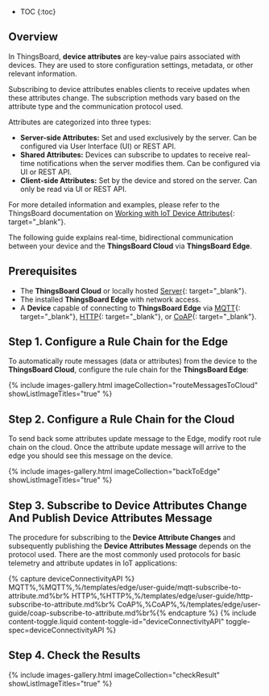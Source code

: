 * TOC
{:toc}

## Overview

In ThingsBoard, **device attributes** are key-value pairs associated with devices. They are used to store configuration settings, metadata, or other relevant information. 

Subscribing to device attributes enables clients to receive updates when these attributes change. The subscription methods vary based on the attribute type and the communication protocol used.

Attributes are categorized into three types:
* **Server-side Attributes:** Set and used exclusively by the server. Can be configured via User Interface (UI) or REST API.
* **Shared Attributes:** Devices can subscribe to updates to receive real-time notifications when the server modifies them. Can be configured via UI or REST API.
* **Client-side Attributes:** Set by the device and stored on the server. Can only be read via UI or REST API.

For more detailed information and examples, please refer to the ThingsBoard documentation on [Working with IoT Device Attributes](/docs/{{peDocsPrefix}}user-guide/attributes/){: target="_blank"}.

The following guide explains real-time, bidirectional communication between your device and the **ThingsBoard Cloud** via **ThingsBoard Edge**.

## Prerequisites

* The **ThingsBoard Cloud** or locally hosted [Server](/docs/{{peDocsPrefix}}user-guide/install/installation-options/){: target="_blank"}.
* The installed **ThingsBoard Edge** with network access.
* A **Device** capable of connecting to **ThingsBoard Edge** via [MQTT](/docs/{{peDocsPrefix}}reference/mqtt-api/){: target="_blank"}, [HTTP](/docs/{{peDocsPrefix}}reference/http-api/){: target="_blank"}, or [CoAP](/docs/{{peDocsPrefix}}reference/coap-api/){: target="_blank"}.

## Step 1. Configure a Rule Chain for the Edge

To automatically route messages (data or attributes) from the device to the **ThingsBoard Cloud**, configure the rule chain for the **ThingsBoard Edge**:

{% include images-gallery.html imageCollection="routeMessagesToCloud" showListImageTitles="true" %}

## Step 2. Configure a Rule Chain for the Cloud

To send back some attributes update message to the Edge, modify root rule chain on the cloud. Once the attribute update message will arrive to the edge you should see this message on the device.

{% include images-gallery.html imageCollection="backToEdge" showListImageTitles="true" %}

## Step 3. Subscribe to Device Attributes Change And Publish Device Attributes Message

The procedure for subscribing to the **Device Attribute Changes** and subsequently publishing the **Device Attributes Message** depends on the protocol used. There are  the most commonly used protocols for basic telemetry and attribute updates in IoT applications:

{% capture  deviceConnectivityAPI %}
MQTT%,%MQTT%,%/templates/edge/user-guide/mqtt-subscribe-to-attribute.md%br%
HTTP%,%HTTP%,%/templates/edge/user-guide/http-subscribe-to-attribute.md%br%
CoAP%,%CoAP%,%/templates/edge/user-guide/coap-subscribe-to-attribute.md%br%{% endcapture %}
{% include content-toggle.liquid content-toggle-id="deviceConnectivityAPI" toggle-spec=deviceConnectivityAPI %}

## Step 4. Check the Results

{% include images-gallery.html imageCollection="checkResult" showListImageTitles="true" %}